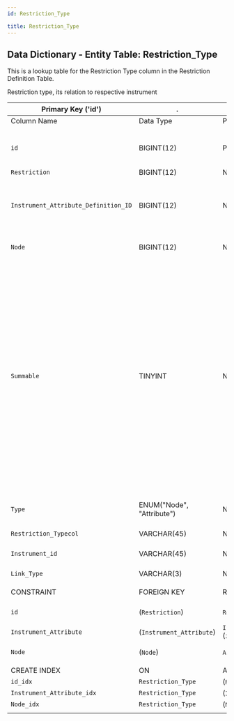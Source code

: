 ```yaml
---
id: Restriction_Type

title: Restriction_Type
---
```


## Data Dictionary - Entity Table: Restriction_Type

This is a lookup table for the Restriction Type column in the Restriction Definition Table. 

Restriction type, its relation to respective instrument			

| Primary Key ('id')|.|ENGINE = InnoDB|.|.|
|---|---|---|---|---|
|Column Name|Data Type|PK Primary Key, NN-Not Null, Null|Example|Comments|
||
|`id`|BIGINT(12)|PK, NN|1|PrimaryKey-ID, Not Null (auto creates)|
|`Restriction`|BIGINT(12)|NULL|23|Restriction id|
|`Instrument_Attribute_Definition_ID`|BIGINT(12)|NULL|1| mapped to column instrument attribute Definition (id)|
|`Node`|BIGINT(12)|NULL|1|Asset classification node|
|`Summable`|TINYINT|NULL|0|If restriction is summable, it can be aggregated to parent level and rules applied to it. E.g: Energy can be limited to <=10% and two instruments Exxon <=4% and BP <=3%. If Exxon share is 5% - it is violated, BP is 2% and is not violated. When Summable, Exxon + BP is not violated| 
|`Type`|ENUM("Node", "Attribute")|NULL|Node; Attribute|Asset classification node or attribute|
|`Restriction_Typecol`|VARCHAR(45)|NULL|.|.|	
|`Instrument_id`|VARCHAR(45)|NULL|3|See Instrument table|
|`Link_Type`|VARCHAR(3)|NULL|.|.|
||
|CONSTRAINT|FOREIGN KEY|REFERENCES|ON DELETE|ON UPDATE|
|`id`|(`Restriction`)|`Restriction` (`id`)| NO ACTION|NO ACTION|
|`Instrument_Attribute`|(`Instrument_Attribute`)|`Instrument__Attribute_Definition` (`id`)| NO ACTION|NO ACTION|
|`Node`|(`Node`)|`Asset_Classification_Node` (`id`)| NO ACTION|NO ACTION|
||
|CREATE INDEX|ON|ASC|VISABLE|.|
|`id_idx`|`Restriction_Type`|(`Restriction` ASC) | VISIBLE|.|
|`Instrument_Attribute_idx`|`Restriction_Type`|(`Instrument_Attribute` ASC) | VISIBLE|.|
|`Node_idx`|`Restriction_Type `|(`Node` ASC)| VISIBLE|.|  
||
